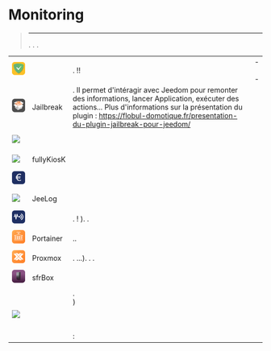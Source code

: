 
# Monitoring


>****
>. . .
> [](https://market.jeedom.com/index.php?v=d&p=market&type=plugin&categorie=monitoring) 


| | | | |
|--- | --- | --- | ---|
|<img src="AdGuard/AdGuard_icon.png" class="pluginLogo" width="100" />||.  !!|[](https://nebzhb.github.io/jeedom_docs/plugins/AdGuard/es_ES/) - [](https://nebzhb.github.io/jeedom_docs/plugins/AdGuard/es_ES/)<br/>[](https://market.jeedom.com/index.php?v=d&p=market_display&id=4196)<br/>[](https://nebzhb.github.io/jeedom_docs/plugins/AdGuard/es_ES/changelog) - [](https://nebzhb.github.io/jeedom_docs/plugins/AdGuard/es_ES/changelog)|
|<img src="Jailbreak/Jailbreak_icon.png" class="pluginLogo" width="100" />|Jailbreak|. Il permet d'intéragir avec Jeedom pour remonter des informations, lancer Application, exécuter des actions... Plus d'informations sur la présentation du plugin : https://flobul-domotique.fr/presentation-du-plugin-jailbreak-pour-jeedom/|[](https://flobul-domotique.fr/documentation-du-plugin-jailbreak-pour-jeedom/)<br/>[](https://market.jeedom.com/index.php?v=d&p=market_display&id=3928)<br/>[](https://flobul-domotique.fr/liste-des-versions-du-plugin-jailbreak-pour-jeedom/)|
|<img src="defauts/defauts_icon.png" class="pluginLogo" width="100" />|||[](https://ktn001.github.io/es_ES/defauts/index.html)<br/>[](https://market.jeedom.com/index.php?v=d&p=market_display&id=4147)<br/>[](https://ktn001.github.io/es_ES/defauts/changelog.html)|
|<img src="fullyKiosK/fullyKiosK_icon.png" class="pluginLogo" width="100" />|fullyKiosK||[](https://sebsst.github.io/fullyKiosK/es_ES/)<br/>[](https://market.jeedom.com/index.php?v=d&p=market_display&id=3406)<br/>[](https://sebsst.github.io/fullyKiosK/es_ES/changelog)|
|<img src="gain_market/gain_market_icon.png" class="pluginLogo" width="100" />|||[](https://frixo3190.github.io/jeedom_plugins/gain_market/docs/es_ES/)<br/>[](https://market.jeedom.com/index.php?v=d&p=market_display&id=4228)<br/>[](https://frixo3190.github.io/jeedom_plugins/gain_market/docs/es_ES/#changelog)|
|<img src="jeelog/jeelog_icon.png" class="pluginLogo" width="100" />|JeeLog||[](https://kiboost.github.io/jeedom_docs/plugins/jeelog/es_ES/)<br/>[](https://market.jeedom.com/index.php?v=d&p=market_display&id=3362)<br/>[](https://kiboost.github.io/jeedom_docs/plugins/jeelog/es_ES/changelog.html)|
|<img src="monitorsensor/monitorsensor_icon.png" class="pluginLogo" width="100" />|| .  ! ). .|[](https://frixo3190.github.io/jeedom_plugins/monitor_sensors/docs/es_ES/)<br/>[](https://market.jeedom.com/index.php?v=d&p=market_display&id=4207)<br/>[](https://frixo3190.github.io/jeedom_plugins/monitor_sensors/docs/es_ES/#changelog)|
|<img src="portainer/portainer_icon.png" class="pluginLogo" width="100" />|Portainer|..|[](https://mips2648.github.io/jeedom-plugins-docs/portainer/es_ES/)<br/>[](https://market.jeedom.com/index.php?v=d&p=market_display&id=3931)<br/>[](https://mips2648.github.io/jeedom-plugins-docs/portainer/es_ES/changelog)|
|<img src="proxmox/proxmox_icon.png" class="pluginLogo" width="100" />|Proxmox|. ...). . .|[](https://mips2648.github.io/jeedom-plugins-docs/proxmox/es_ES/)<br/>[](https://market.jeedom.com/index.php?v=d&p=market_display&id=3835)<br/>[](https://mips2648.github.io/jeedom-plugins-docs/proxmox/es_ES/changelog)|
|<img src="sfrBox/sfrBox_icon.png" class="pluginLogo" width="100" />|sfrBox||[](https://limad.github.io/plugins-docs/plugin-sfrBox/)<br/>[](https://market.jeedom.com/index.php?v=d&p=market_display&id=3752)<br/>[](https://limad.github.io/plugins-docs/plugin-sfrBox/es_ES/changelog.html)|
|<img src="unifi/unifi_icon.png" class="pluginLogo" width="100" />||.<br/>)<br/><br/><br/><br/> : |[](https://nebzhb.github.io/jeedom_docs/plugins/unifi/es_ES/)<br/>[](https://market.jeedom.com/index.php?v=d&p=market_display&id=3433)<br/>[](https://nebzhb.github.io/jeedom_docs/plugins/unifi/es_ES/changelog)|
